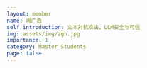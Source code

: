```yaml
---
layout: member
name: 周广浩
self_introduction: 文本对抗攻击，LLM安全与可信
img: assets/img/zgh.jpg
importance: 1
category: Master Students
page: false
---
```


